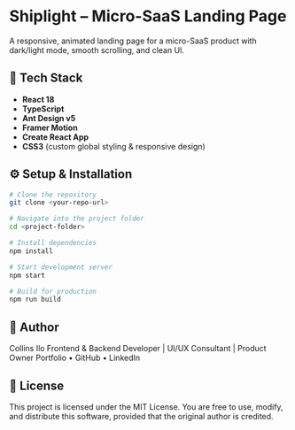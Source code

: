 # Shiplight – Micro-SaaS Landing Page

A responsive, animated landing page for a micro-SaaS product with dark/light mode, smooth scrolling, and clean UI.

## 🧱 Tech Stack
- **React 18**
- **TypeScript**
- **Ant Design v5**
- **Framer Motion**
- **Create React App**
- **CSS3** (custom global styling & responsive design)

## ⚙️ Setup & Installation

```bash
# Clone the repository
git clone <your-repo-url>

# Navigate into the project folder
cd <project-folder>

# Install dependencies
npm install

# Start development server
npm start

# Build for production
npm run build
```

## 👤 Author
Collins Ilo
Frontend & Backend Developer | UI/UX Consultant | Product Owner
Portfolio • GitHub • LinkedIn

## 📜 License
This project is licensed under the MIT License.
You are free to use, modify, and distribute this software, provided that the original author is credited.
